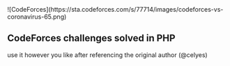 <div style="margin:auto;">
![CodeForces](https://sta.codeforces.com/s/77714/images/codeforces-vs-coronavirus-65.png)

<br>

## CodeForces challenges solved in PHP

use it however you like after referencing the original author (@celyes)

</div>	